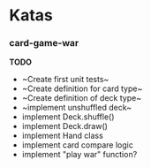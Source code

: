 # Katas

### card-game-war 

**TODO** 
- ~Create first unit tests~
- ~Create definition for card type~
- ~Create definition of deck type~
- ~implement unshuffled deck~
- implement Deck.shuffle()
- implement Deck.draw()
- implement Hand class
- implement card compare logic
- implement "play war" function?

